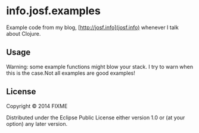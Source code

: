 # info.josf.examples

Example code from my blog, [http://josf.info](josf.info) whenever I talk about Clojure.

## Usage

Warning: some example functions might blow your stack. I try to warn
when this is the case.Not all examples are good examples!

## License

Copyright © 2014 FIXME

Distributed under the Eclipse Public License either version 1.0 or (at
your option) any later version.
